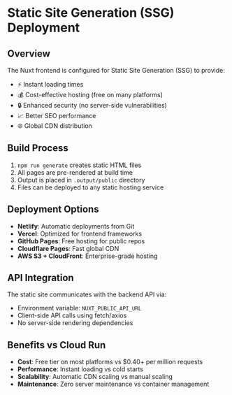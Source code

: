 # Static Site Generation (SSG) Deployment

## Overview
The Nuxt frontend is configured for Static Site Generation (SSG) to provide:
- ⚡ Instant loading times
- 💰 Cost-effective hosting (free on many platforms)
- 🔒 Enhanced security (no server-side vulnerabilities)
- 📈 Better SEO performance
- 🌐 Global CDN distribution

## Build Process
1. `npm run generate` creates static HTML files
2. All pages are pre-rendered at build time
3. Output is placed in `.output/public` directory
4. Files can be deployed to any static hosting service

## Deployment Options
- **Netlify**: Automatic deployments from Git
- **Vercel**: Optimized for frontend frameworks
- **GitHub Pages**: Free hosting for public repos
- **Cloudflare Pages**: Fast global CDN
- **AWS S3 + CloudFront**: Enterprise-grade hosting

## API Integration
The static site communicates with the backend API via:
- Environment variable: `NUXT_PUBLIC_API_URL`
- Client-side API calls using fetch/axios
- No server-side rendering dependencies

## Benefits vs Cloud Run
- **Cost**: Free tier on most platforms vs $0.40+ per million requests
- **Performance**: Instant loading vs cold starts
- **Scalability**: Automatic CDN scaling vs manual scaling
- **Maintenance**: Zero server maintenance vs container management 